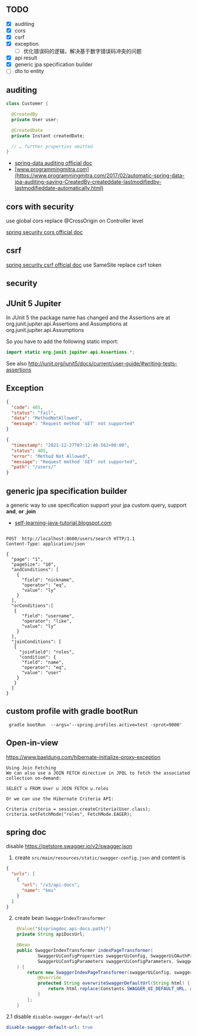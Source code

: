 ## TODO
            
- [x] auditing
- [x] cors
- [x] csrf
- [x] exception
  - [ ] 优化错误码的逻辑，解决基于数字错误码冲突的问题
- [x] api result
- [x] generic jpa specification builder
- [ ] dto to entity

## auditing

```java
class Customer {

  @CreatedBy
  private User user;

  @CreatedDate
  private Instant createdDate;

  // … further properties omitted
}
```

- [spring-data auditing official doc](https://docs.spring.io/spring-data/jpa/docs/current/reference/html/#auditing)
- [www.programmingmitra.com](https://www.programmingmitra.com/2017/02/automatic-spring-data-jpa-auditing-saving-CreatedBy-createddate-lastmodifiedby-lastmodifieddate-automatically.html)

## cors with security

use global cors replace @CrossOrigin on Controller level

[spring security cors official doc](https://docs.spring.io/spring-security/site/docs/4.2.x/reference/html/cors.html)

## csrf

[spring security csrf official doc](https://docs.spring.io/spring-security/reference/6.0.0-M5/features/exploits/csrf.html#csrf-protection-ssa)
use SameSite replace csrf token

## security

## JUnit 5 Jupiter

In JUnit 5 the package name has changed and the Assertions are at org.junit.jupiter.api.Assertions and Assumptions at org.junit.jupiter.api.Assumptions

So you have to add the following static import:

```java
import static org.junit.jupiter.api.Assertions.*;
```

See also http://junit.org/junit5/docs/current/user-guide/#writing-tests-assertions

## Exception

```json
{
  "code": 405,
  "status": "fail",
  "data": "MethodNotAllowed",
  "message": "Request method 'GET' not supported"
}
```

```json
{
  "timestamp": "2021-12-27T07:12:40.562+00:00",
  "status": 405,
  "error": "Method Not Allowed",
  "message": "Request method 'GET' not supported",
  "path": "/users/"
}
```

## generic jpa specification builder

a generic way to use specification support your jpa custom query, support **and**, **or** ,**join**

- [self-learning-java-tutorial.blogspot.com](https://self-learning-java-tutorial.blogspot.com/2020/08/spring-jpa-specification-to-join-tables.html)

```http request

POST  http://localhost:8600/users/search HTTP/1.1
Content-Type: application/json

{
  "page": "1",
  "pageSize": "10",
  "andConditions": [
    {
      "field": "nickname",
      "operator": "eq",
      "value": "ly"
    }
  ],
  "orConditions":[
   {
      "field": "username",
      "operator": "like",
      "value": "ly"
    }
  ],
  "joinConditions": [
   {
     "joinField": "roles",
     "condition": {
      "field": "name",
      "operator": "eq",
      "value": "user"
    }
   }
  ]
}

```

## custom profile with gradle bootRun

```shell
 gradle bootRun  --args='--spring.profiles.active=test -sprot=9000'
```

## Open-in-view

https://www.baeldung.com/hibernate-initialize-proxy-exception

```text
Using Join Fetching
We can also use a JOIN FETCH directive in JPQL to fetch the associated collection on-demand:

SELECT u FROM User u JOIN FETCH u.roles

Or we can use the Hibernate Criteria API:

Criteria criteria = session.createCriteria(User.class);
criteria.setFetchMode("roles", FetchMode.EAGER);
```


## spring doc

disable https://petstore.swagger.io/v2/swagger.json

1.  create `src/main/resources/static/swagger-config.json` and content is 
```json
{
  "urls": [
    {
      "url": "/v3/api-docs",
      "name": "kms"
    }
  ]
}
```

2. create bean `SwaggerIndexTransformer`

```java
    @Value("${springdoc.api-docs.path}")
    private String apiDocsUrl;

    @Bean
    public SwaggerIndexTransformer indexPageTransformer(
            SwaggerUiConfigProperties swaggerUiConfig, SwaggerUiOAuthProperties swaggerUiOAuthProperties,
            SwaggerUiConfigParameters swaggerUiConfigParameters, SwaggerWelcomeCommon swaggerWelcomeCommon, ObjectMapperProvider objectMapperProvider
    ) {
        return new SwaggerIndexPageTransformer(swaggerUiConfig, swaggerUiOAuthProperties, swaggerUiConfigParameters, swaggerWelcomeCommon, objectMapperProvider) {
            @Override
            protected String overwriteSwaggerDefaultUrl(String html) {
                return html.replace(Constants.SWAGGER_UI_DEFAULT_URL, apiDocsUrl);
            }
        };
    }
```

2.1 disable  `disable-swagger-default-url`

```yaml
disable-swagger-default-url: true
```